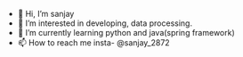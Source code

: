 - 👋 Hi, I’m sanjay
- 👀 I’m interested in developing, data processing.
- 🌱 I’m currently learning python and java(spring framework)
- 📫 How to reach me insta- @sanjay_2872

<!---
sanjay-2872/sanjay-2872 is a ✨ special ✨ repository because its `README.md` (this file) appears on your GitHub profile.
You can click the Preview link to take a look at your changes.
--->
